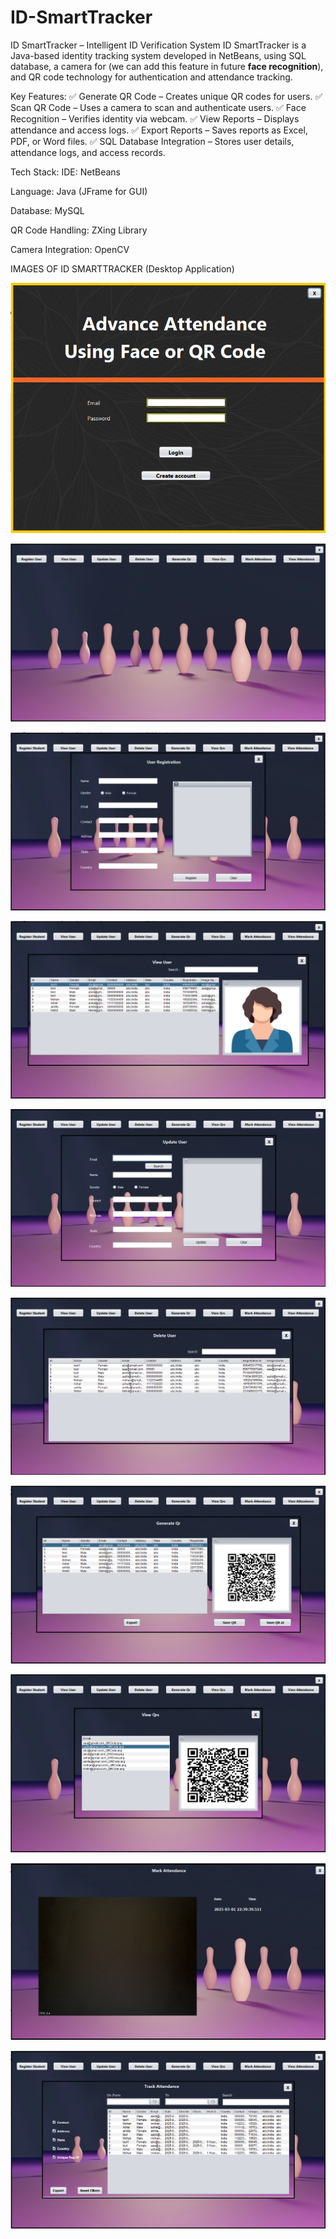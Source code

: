 # ID-SmartTracker

ID SmartTracker – Intelligent ID Verification System
ID SmartTracker is a Java-based identity tracking system developed in NetBeans, using SQL database, a camera for (we can add this feature in future **face recognition**), and QR code technology for authentication and attendance tracking.

Key Features:
✅ Generate QR Code – Creates unique QR codes for users.
✅ Scan QR Code – Uses a camera to scan and authenticate users.
✅ Face Recognition – Verifies identity via webcam.
✅ View Reports – Displays attendance and access logs.
✅ Export Reports – Saves reports as Excel, PDF, or Word files.
✅ SQL Database Integration – Stores user details, attendance logs, and access records.

Tech Stack:
IDE: NetBeans

Language: Java (JFrame for GUI)

Database: MySQL

QR Code Handling: ZXing Library

Camera Integration: OpenCV

IMAGES OF ID SMARTTRACKER (Desktop Application)

![image alt](https://github.com/source-Wizard/ID-SmartTracker/blob/7122aa153cea9448f34e2ec5e11bffa97eaf8cd1/Screenshot%202025-03-01%20191436.png)

![image alt](https://github.com/source-Wizard/ID-SmartTracker/blob/d58761f8ac4e5d6d5ee7ffbc55becaff7db62ad8/Screenshot%202025-03-01%20192542.png)

![image alt](https://github.com/source-Wizard/ID-SmartTracker/blob/1fc2c50750c74a56e6a2dc61d40326369bed22d6/Screenshot%202025-03-01%20193228.png)

![image alt](https://github.com/source-Wizard/ID-SmartTracker/blob/15c135709b806bc2daeba492ecfe80277c979ecc/Screenshot%202025-03-01%20221800.png)

![image alt](https://github.com/source-Wizard/ID-SmartTracker/blob/e09ba679ac15e64eb85593b53eafec962973f2c0/Screenshot%202025-03-01%20222633.png)

![image alt](https://github.com/source-Wizard/ID-SmartTracker/blob/a7d5cf7da479d1a96c7ddbe654908c650f2e611a/Screenshot%202025-03-01%20222912.png)

![image alt](https://github.com/source-Wizard/ID-SmartTracker/blob/b013616ea4f01235a1a2447dd82bb41a307a81e2/Screenshot%202025-03-01%20223221.png)

![image alt](https://github.com/source-Wizard/ID-SmartTracker/blob/b8f5b1fc772b37186b2a958068a8da809b31f653/Screenshot%202025-03-01%20223450.png)

![image alt](https://github.com/source-Wizard/ID-SmartTracker/blob/bc5be34c9e671eda502a942eb02f08f6e01d8c2e/Screenshot%202025-03-01%20224001.png)

![image alt](https://github.com/source-Wizard/ID-SmartTracker/blob/0118aa60064a8703956ea472299a2551ed57b337/Screenshot%202025-03-01%20224601.png)
